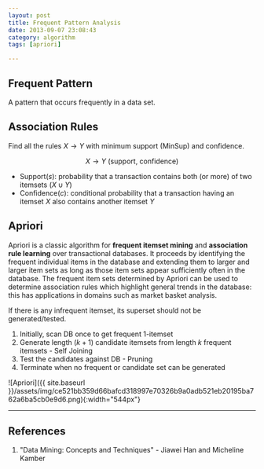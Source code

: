 ```yaml
---
layout: post
title: Frequent Pattern Analysis
date: 2013-09-07 23:08:43
category: algorithm
tags: [apriori]

---
```


## Frequent Pattern

A pattern that occurs frequently in a data set.

## Association Rules

Find all the rules $X \rightarrow Y$ with minimum support (MinSup) and confidence.

$$X \rightarrow Y \text{ (support, confidence)}$$

- $\text{Support}(s)$: probability that a transaction contains both (or more) of two itemsets ($X \cup Y$)
- $\text{Confidence}(c)$: conditional probability that a transaction having an itemset $X$ also contains another itemset $Y$

## Apriori

Apriori is a classic algorithm for **frequent itemset mining** and **association rule learning** over transactional databases. It proceeds by identifying the frequent individual items in the database and extending them to larger and larger item sets as long as those item sets appear sufficiently often in the database. The frequent item sets determined by Apriori can be used to determine association rules which highlight general trends in the database: this has applications in domains such as market basket analysis.

If there is any infrequent itemset, its superset should not be generated/tested.

1. Initially, scan DB once to get frequent $1$-itemset
2. Generate length ($k+1$) candidate itemsets from length $k$ frequent itemsets - Self Joining
3. Test the candidates against DB - Pruning
4. Terminate when no frequent or candidate set can be generated

![Apriori]({{ site.baseurl }}/assets/img/ce521bb359d66bafcd318997e70326b9a0adb521eb20195ba762a6ba5cb0e9d6.png){:width="544px"}

---

## References

1. "Data Mining: Concepts and Techniques" - Jiawei Han and Micheline Kamber
